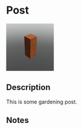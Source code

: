 # Post

![Post](../Cropped_Blocks/Nature/Post.png)

## Description
<!-- Write a description for this block -->
This is some gardening post.

## Notes
<!-- Any extra notes -->